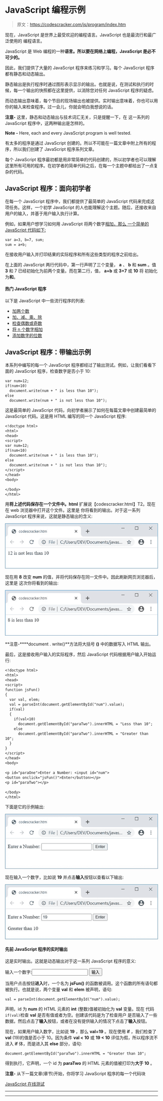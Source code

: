 # JavaScript 编程示例

> 原文：<https://codescracker.com/js/program/index.htm>

现在，JavaScript 是世界上最受欢迎的编程语言。JavaScript 也是最流行和最广泛使用的 编程语言。

JavaScript 是 Web 编程的一种**语言。所以要在网络上编程，JavaScript 是必不可少的。**

因此，我们提供了大量的 JavaScript 程序来练习和学习。每个 JavaScript 程序都有静态和动态输出。

静态输出是执行程序时通过图形表示显示的输出。也就是说，在测试和执行的时候，每一个输出的快照都在这里提供，以消除您对任何 JavaScript 程序的疑虑。

而动态输出意味着，每个节目的现场输出也被提供。实时输出意味着，你也可以用你的输入来检查程序。过一会儿，你就会明白我想说的话。

**注意-** 这里，静态和动态输出与技术词汇无关，只是提醒一下，在 这一系列的 JavaScript 程序中，这两种输出是怎样的。

**Note -** Here, each and every JavaScript program is well tested.

有太多的程序是通过 JavaScript 创建的。所以不可能在一篇文章中附上所有的程序，所以我们创建了 JavaScript 程序系列文章。

每个 JavaScript 程序最初都是用非常简单的代码创建的，所以初学者也可以理解这里所有可用的程序。在初学者的简单代码之后，在每一个主题中都给出了一点复杂的代码。

## JavaScript 程序：面向初学者

在每一个 JavaScript 程序中，我们都提供了最简单的 JavaScript 代码来完成这项任务。这样，一个初学 JavaScript 的人也能理解这个主题。随后，还接收来自用户的输入，并基于用户输入执行计算。

例如，如果用户想学习如何用 JavaScript 将两个数字[相加，那么 一个简单的 JavaScript 代码如下:](/js/program/javascript-add-two-numbers.htm)

```
var a=3, b=7, sum;
sum = a+b;
```

在接收用户输入并打印结果的实际程序和所有这些类型的程序之前给出。

在上面的 JavaScript 两行代码中，第一行声明了三个变量， **a** 、 **b** 和 **sum** 。值 **3** 和 7 已经初始化为前两个变量。而在第二行，值， **a+b** 或 **3+7** 或 **10** 将 初始化为**和**。

#### 热门 JavaScript 程序

以下是 JavaScript 中一些流行程序的列表:

*   [加两个数](/js/program/javascript-add-two-numbers.htm)
*   [加、减、乘、除](/js/program/javascript-add-subtract-multiply-divide.htm)
*   [检查偶数或奇数](/js/program/javascript-check-even-odd.htm)
*   [将 n 个数字相加](/js/program/javascript-add-n-numbers.htm)
*   [添加数字的位数](/js/program/javascript-add-digits-of-number.htm)

## JavaScript 程序：带输出示例

本系列中编写的每一个 JavaScript 程序都经过了输出测试。例如，让我们看看下面的 JavaScript 程序，检查数字是否小于 10:

```
var num=12;
if(num<10)
  document.write(num + " is less than 10");
else
  document.write(num + " is not less than 10");
```

这是最简单的 JavaScript 代码，向初学者展示了如何在每篇文章中创建最简单的 JavaScript 代码。这是用 HTML 编写的同一个 JavaScript 程序:

```
<!doctype html>
<html>
<head>
<script>
var num=12;
if(num<10)
  document.write(num + " is less than 10");
else
  document.write(num + " is not less than 10");
</script>
</head>
<body>

</body>
</html>
```

用**将上述代码保存在一个文件中。html** 扩展说【codescracker.html】T2。现在在 web 浏览器中打开这个文件。这里是 你将看到的输出。对于这一系列 JavaScript 程序来说，这就是静态输出的含义:

![javascript programs examples](img/b3e95fc647e20458de191ebbd25eff0c.png)

现在用 **8** 改变 **num** 的值，并将代码保存在同一文件中。因此刷新网页浏览器后，这里是 这次你将看到的输出:

![javascript programming examples with output](img/6145fffc456fd00a3d297c9d24c28ed2.png)

**注意-****document . write()**方法将大括号 **()** 中的数据写入 HTML 输出。

最后，这是接收用户输入的实际程序，然后 JavaScript 代码根据用户输入开始运行:

```
<!doctype html>
<html>
<head>
<script>
function jsFun()
{
  var val, elem;
  val = parseInt(document.getElementById("num").value);
  if(val)
  {
    if(val<10)
      document.getElementById("paraTwo").innerHTML = "Less than 10";
    else
      document.getElementById("paraTwo").innerHTML = "Greater than 10";
  }
}
</script>
</head>
<body>

<p id="paraOne">Enter a Number: <input id="num">
<button onclick="jsFun()">Enter</button></p>
<p id="paraTwo"></p>

</body>
</html>
```

下面是它的示例输出:

![javascript programs](img/82e6b11be9c6dafa6d547dc48a884874.png)

现在输入一个数字，比如说 **19** 并点击**输入**按钮以查看以下输出:

![javascript examples](img/17ffa1f146a29e9f05a7f2a92dd0c761.png)

#### 先前 JavaScript 程序的实时输出

这是实时输出。这就是动态输出对于这一系列 JavaScript 程序的意义:

输入一个数字:<input id="num"> <button onclick="jsFun()">输入</button>

当用户点击按钮**进入**时，一个名为 **jsFun()** 的函数被调用。这个函数的所有语句都被执行。也就是说，两个变量 **val** 和 **elem** 被声明，语句:

```
val = parseInt(document.getElementById("num").value);
```

声明，id 为 **num** 的 HTML 元素的 **int** (整数)值被初始化为 **val** 变量。现在 代码
`if(val)`检查 **val** 是否有值或者为空。创建该代码是为了检查用户 是否输入了一些数据，然后点击了**输入**按钮，或者在没有提供输入的情况下点击了**输入**按钮。

现在，如果用户输入数字，比如说 **19** ，那么 **val=19** 。现在使用 **if** ，我们检查了 **val** (19)的值是否小于 10。因为条件 **val < 10** 或 **19 < 10** 评估为假，所以程序流不 进入 **if** 体，而是进入其 **else** 部分，语句:

```
document.getElementById("paraTwo").innerHTML = "Greater than 10";
```

得到执行，它声明，一个 id 为 **paraTwo** 的 HTML 元素的值被打印为**大于 10** 。

**注意-** 从下一篇文章(章节)开始，你将学习 JavaScript 程序的每一个代码块

[JavaScript 在线测试](/exam/showtest.php?subid=6)

* * *

* * *